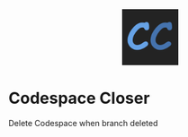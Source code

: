 <div align="center">
<img src="./assets/logo.png" width="100px" />
</div>

# Codespace Closer

Delete Codespace when branch deleted
